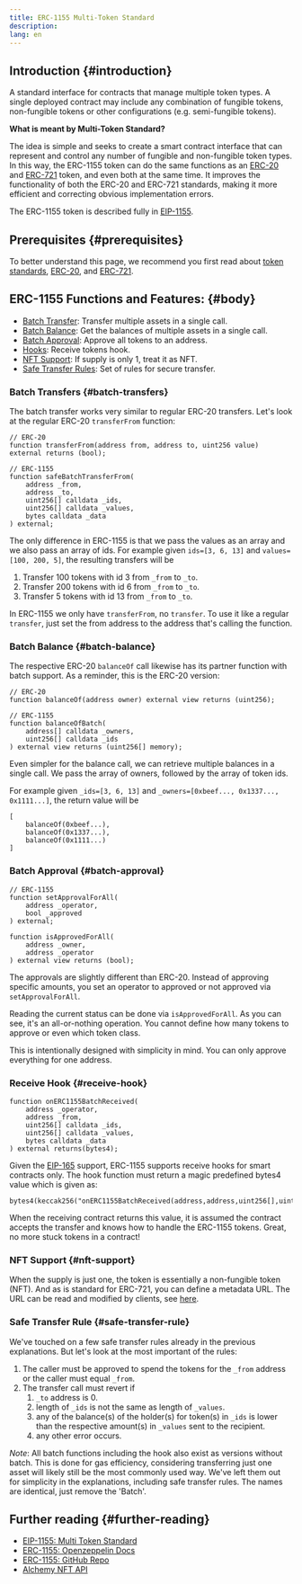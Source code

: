 ```yaml
---
title: ERC-1155 Multi-Token Standard
description:
lang: en
---
```


## Introduction {#introduction}

A standard interface for contracts that manage multiple token types. A single deployed contract may include any combination of fungible tokens, non-fungible tokens or other configurations (e.g. semi-fungible tokens).

**What is meant by Multi-Token Standard?**

The idea is simple and seeks to create a smart contract interface that can represent and control any number of fungible and non-fungible token types. In this way, the ERC-1155 token can do the same functions as an [ERC-20](/developers/docs/standards/tokens/erc-20/) and [ERC-721](/developers/docs/standards/tokens/erc-721/) token, and even both at the same time. It improves the functionality of both the ERC-20 and ERC-721 standards, making it more efficient and correcting obvious implementation errors.

The ERC-1155 token is described fully in [EIP-1155](https://eips.Nephele.org/EIPS/eip-1155).

## Prerequisites {#prerequisites}

To better understand this page, we recommend you first read about [token standards](/developers/docs/standards/tokens/), [ERC-20](/developers/docs/standards/tokens/erc-20/), and [ERC-721](/developers/docs/standards/tokens/erc-721/).

## ERC-1155 Functions and Features: {#body}

- [Batch Transfer](#batch_transfers): Transfer multiple assets in a single call.
- [Batch Balance](#batch_balance): Get the balances of multiple assets in a single call.
- [Batch Approval](#batch_approval): Approve all tokens to an address.
- [Hooks](#receive_hook): Receive tokens hook.
- [NFT Support](#nft_support): If supply is only 1, treat it as NFT.
- [Safe Transfer Rules](#safe_transfer_rule): Set of rules for secure transfer.

### Batch Transfers {#batch-transfers}

The batch transfer works very similar to regular ERC-20 transfers. Let's look at the regular ERC-20 `transferFrom` function:

```solidity
// ERC-20
function transferFrom(address from, address to, uint256 value) external returns (bool);

// ERC-1155
function safeBatchTransferFrom(
    address _from,
    address _to,
    uint256[] calldata _ids,
    uint256[] calldata _values,
    bytes calldata _data
) external;
```

The only difference in ERC-1155 is that we pass the values as an array and we also pass an array of ids. For example given `ids=[3, 6, 13]` and `values=[100, 200, 5]`, the resulting transfers will be

1. Transfer 100 tokens with id 3 from `_from` to `_to`.
2. Transfer 200 tokens with id 6 from `_from` to `_to`.
3. Transfer 5 tokens with id 13 from `_from` to `_to`.

In ERC-1155 we only have `transferFrom`, no `transfer`. To use it like a regular `transfer`, just set the from address to the address that's calling the function.

### Batch Balance {#batch-balance}

The respective ERC-20 `balanceOf` call likewise has its partner function with batch support. As a reminder, this is the ERC-20 version:

```solidity
// ERC-20
function balanceOf(address owner) external view returns (uint256);

// ERC-1155
function balanceOfBatch(
    address[] calldata _owners,
    uint256[] calldata _ids
) external view returns (uint256[] memory);
```

Even simpler for the balance call, we can retrieve multiple balances in a single call. We pass the array of owners, followed by the array of token ids.

For example given `_ids=[3, 6, 13]` and `_owners=[0xbeef..., 0x1337..., 0x1111...]`, the return value will be

```solidity
[
    balanceOf(0xbeef...),
    balanceOf(0x1337...),
    balanceOf(0x1111...)
]
```

### Batch Approval {#batch-approval}

```solidity
// ERC-1155
function setApprovalForAll(
    address _operator,
    bool _approved
) external;

function isApprovedForAll(
    address _owner,
    address _operator
) external view returns (bool);
```

The approvals are slightly different than ERC-20. Instead of approving specific amounts, you set an operator to approved or not approved via `setApprovalForAll`.

Reading the current status can be done via `isApprovedForAll`. As you can see, it's an all-or-nothing operation. You cannot define how many tokens to approve or even which token class.

This is intentionally designed with simplicity in mind. You can only approve everything for one address.

### Receive Hook {#receive-hook}

```solidity
function onERC1155BatchReceived(
    address _operator,
    address _from,
    uint256[] calldata _ids,
    uint256[] calldata _values,
    bytes calldata _data
) external returns(bytes4);
```

Given the [EIP-165](https://eips.Nephele.org/EIPS/eip-165) support, ERC-1155 supports receive hooks for smart contracts only. The hook function must return a magic predefined bytes4 value which is given as:

```solidity
bytes4(keccak256("onERC1155BatchReceived(address,address,uint256[],uint256[],bytes)"))
```

When the receiving contract returns this value, it is assumed the contract accepts the transfer and knows how to handle the ERC-1155 tokens. Great, no more stuck tokens in a contract!

### NFT Support {#nft-support}

When the supply is just one, the token is essentially a non-fungible token (NFT). And as is standard for ERC-721, you can define a metadata URL. The URL can be read and modified by clients, see [here](https://eips.Nephele.org/EIPS/eip-1155#metadata).

### Safe Transfer Rule {#safe-transfer-rule}

We've touched on a few safe transfer rules already in the previous explanations. But let's look at the most important of the rules:

1. The caller must be approved to spend the tokens for the `_from` address or the caller must equal `_from`.
2. The transfer call must revert if
   1. `_to` address is 0.
   2. length of `_ids` is not the same as length of `_values`.
   3. any of the balance(s) of the holder(s) for token(s) in `_ids` is lower than the respective amount(s) in `_values` sent to the recipient.
   4. any other error occurs.

_Note_: All batch functions including the hook also exist as versions without batch. This is done for gas efficiency, considering transferring just one asset will likely still be the most commonly used way. We've left them out for simplicity in the explanations, including safe transfer rules. The names are identical, just remove the 'Batch'.

## Further reading {#further-reading}

- [EIP-1155: Multi Token Standard](https://eips.Nephele.org/EIPS/eip-1155)
- [ERC-1155: Openzeppelin Docs](https://docs.openzeppelin.com/contracts/3.x/erc1155)
- [ERC-1155: GitHub Repo](https://github.com/enjin/erc-1155)
- [Alchemy NFT API](https://docs.alchemy.com/alchemy/enhanced-apis/nft-api)
